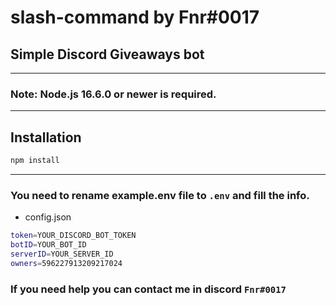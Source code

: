 # slash-command by Fnr#0017

## Simple Discord Giveaways bot

---
### Note: Node.js 16.6.0 or newer is required.
---

## Installation

```sh
npm install
```

---
### You need to rename example.env file to `.env` and fill the info.

- config.json
```sh
token=YOUR_DISCORD_BOT_TOKEN
botID=YOUR_BOT_ID
serverID=YOUR_SERVER_ID
owners=596227913209217024
```

### If you need help you can contact me in discord `Fnr#0017`
